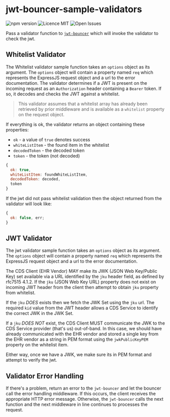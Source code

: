 # jwt-bouncer-sample-validators

![npm version](https://img.shields.io/badge/npm-1.4.4-blue.svg) ![Licence MIT](https://img.shields.io/badge/licence-MIT-yellowgreen.svg) ![Open Issues](https://img.shields.io/github/issues-raw/tripott/jwt-bouncer-sample-validators.svg)

Pass a validator function to [`jwt-bouncer`](https://www.npmjs.com/package/jwt-bouncer) which will invoke the validator to check the jwt.

## Whitelist Validator

The Whitelist validator sample function takes an `options` object as its argument. The `options` object will contain a property named `req` which represents the ExpressJS request object and a url to the error documentation. The validator determines if a JWT is present on the incoming request as an `Authorization` header containing a `Bearer` token. If so, it decodes and checks the JWT against a whitelist.

> This validator assumes that a whitelist array has already been retrieved by prior middleware and is available as a `whitelist` property on the request object.

If everything is ok, the validator returns an object containing these properties:

- `ok` - a value of `true` denotes success
- `whiteListItem` - the found item in the whitelist
- `decodedToken` - the decoded token
- `token` - the token (not decoded)

```js
{
  ok: true,
  whiteListItem: foundWhiteListItem,
  decodedToken: decoded,
  token
}
```

If the jwt did not pass whitelist validation then the object returned from the validator will look like:

```js
{
  ok: false, err;
}
```

## JWT Validator

The jwt validator sample function takes an `options` object as its argument. The `options` object will contain a property named `req` which represents the ExpressJS request object and a url to the error documentation.

The CDS Client (EHR Vendor) MAY make its JWK (JSON Web Key/Public Key) set available via a URL identified by the `jku` header field, as defined by rfc7515 4.1.2. If the `jku` (JSON Web Key URL) property does not exist on incoming JWT header from the client then attempt to obtain `jku` property from whitelist.

If the `jku` _DOES_ exists then we fetch the JWK Set using the `jku` url. The required `kid` value from the JWT header allows a CDS Service to identify the correct JWK in the JWK Set.

If a `jku` _DOES NOT_ exist, the CDS Client MUST communicate the JWK to the CDS Service provider (that's us) out-of-band. In this case, we should have already communicated with the EHR vendor and stored a single key from the EHR vendor as a string in PEM format using the `jwkPublicKeyPEM` property on the whitelist item.

Either way, once we have a JWK, we make sure its in PEM format and attempt to verify the jwt.

## Validator Error Handling

If there's a problem, return an error to the `jwt-bouncer` and let the bouncer call the error handling middleware. If this occurs, the client receives the appropriate HTTP error message. Otherwise, the `jwt-bouncer` calls the next function and the next middleware in line continues to processes the request.
